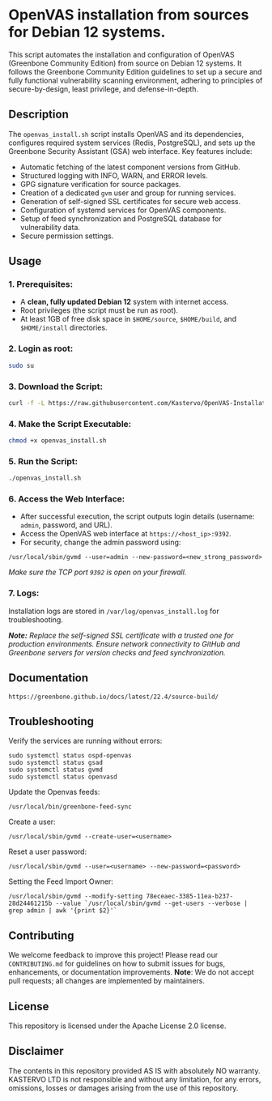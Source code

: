 # OpenVAS installation from sources for Debian 12 systems.

This script automates the installation and configuration of OpenVAS (Greenbone Community Edition) from source on Debian 12 systems. It follows the Greenbone Community Edition guidelines to set up a secure and fully functional vulnerability scanning environment, adhering to principles of secure-by-design, least privilege, and defense-in-depth.

## Description

The ``openvas_install.sh`` script installs OpenVAS and its dependencies, configures required system services (Redis, PostgreSQL), and sets up the Greenbone Security Assistant (GSA) web interface. Key features include:

- Automatic fetching of the latest component versions from GitHub.
- Structured logging with INFO, WARN, and ERROR levels.
- GPG signature verification for source packages.
- Creation of a dedicated ``gvm`` user and group for running services.
- Generation of self-signed SSL certificates for secure web access.
- Configuration of systemd services for OpenVAS components.
- Setup of feed synchronization and PostgreSQL database for vulnerability data.
- Secure permission settings.

## Usage

### 1. Prerequisites:
- A **clean, fully updated Debian 12** system with internet access.
- Root privileges (the script must be run as root).
- At least 1GB of free disk space in ``$HOME/source``, ``$HOME/build``, and ``$HOME/install`` directories.

### 2. Login as root:

```bash
sudo su
```

### 3. Download the Script:

```bash
curl -f -L https://raw.githubusercontent.com/Kastervo/OpenVAS-Installation/master/openvas_install.sh -o openvas_install.sh
```

### 4. Make the Script Executable:

```bash
chmod +x openvas_install.sh
```

### 5. Run the Script:

```bash
./openvas_install.sh
```

### 6. Access the Web Interface:

- After successful execution, the script outputs login details (username: ``admin``, password, and URL).
- Access the OpenVAS web interface at ``https://<host_ip>:9392``.
- For security, change the admin password using:

```
/usr/local/sbin/gvmd --user=admin --new-password=<new_strong_password>
```
*Make sure the TCP port ``9392`` is open on your firewall.*

### 7. Logs:

Installation logs are stored in ``/var/log/openvas_install.log`` for troubleshooting.

***Note:** Replace the self-signed SSL certificate with a trusted one for production environments. Ensure network connectivity to GitHub and Greenbone servers for version checks and feed synchronization.*

## Documentation

```
https://greenbone.github.io/docs/latest/22.4/source-build/
```

## Troubleshooting

Verify the services are running without errors:

```
sudo systemctl status ospd-openvas
sudo systemctl status gsad
sudo systemctl status gvmd
sudo systemctl status openvasd
```

Update the Openvas feeds:
```
/usr/local/bin/greenbone-feed-sync
```

Create a user:
```
/usr/local/sbin/gvmd --create-user=<username>
```

Reset a user password:
```
/usr/local/sbin/gvmd --user=<username> --new-password=<password>
```

Setting the Feed Import Owner:
```
/usr/local/sbin/gvmd --modify-setting 78eceaec-3385-11ea-b237-28d24461215b --value `/usr/local/sbin/gvmd --get-users --verbose | grep admin | awk '{print $2}'`
```

## Contributing

We welcome feedback to improve this project! Please read our ``CONTRIBUTING.md`` for guidelines on how to submit issues for bugs, enhancements, or documentation improvements. **Note**: We do not accept pull requests; all changes are implemented by maintainers.

## License

This repository is licensed under the Apache License 2.0 license.

## Disclaimer

The contents in this repository provided AS IS with absolutely NO warranty. KASTERVO LTD is not responsible and without any limitation, for any errors, omissions, losses or damages arising from the use of this repository.
